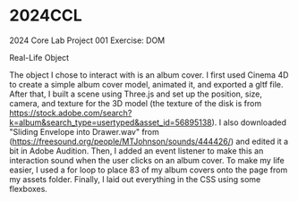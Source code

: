 # 2024CCL
 2024 Core Lab Project 001
 Exercise: DOM

 Real-Life Object

The object I chose to interact with is an album cover. I first used Cinema 4D to create a simple album cover model, animated it, and exported a gltf file. After that, I built a scene using Three.js and set up the position, size, camera, and texture for the 3D model (the texture of the disk is from https://stock.adobe.com/search?k=album&search_type=usertyped&asset_id=56895138). I also downloaded "Sliding Envelope into Drawer.wav" from (https://freesound.org/people/MTJohnson/sounds/444426/) and edited it a bit in Adobe Audition. Then, I added an event listener to make this an interaction sound when the user clicks on an album cover. To make my life easier, I used a for loop to place 83 of my album covers onto the page from my assets folder. Finally, I laid out everything in the CSS using some flexboxes.